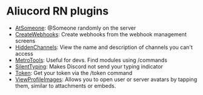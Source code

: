 # Aliucord RN plugins

- [AtSomeone](https://github.com/c10udburst-discord/Aliucord-RightNow-Plugins/blob/builds/AtSomeone.js.bundle?raw=true): @Someone randomly on the server
- [CreateWebhooks](https://github.com/c10udburst-discord/Aliucord-RightNow-Plugins/blob/builds/CreateWebhooks.js.bundle?raw=true): Create webhooks from the webhook management screens
- [HiddenChannels](https://github.com/c10udburst-discord/Aliucord-RightNow-Plugins/blob/builds/HiddenChannels.js.bundle?raw=true): View the name and description of channels you can't access
- [MetroTools](https://github.com/c10udburst-discord/Aliucord-RightNow-Plugins/blob/builds/MetroTools.js.bundle?raw=true): Useful for devs. Find modules using /commands
- [SilentTyping](https://github.com/c10udburst-discord/Aliucord-RightNow-Plugins/blob/builds/SilentTyping.js.bundle?raw=true): Makes Discord not send your typing indicator
- [Token](https://github.com/c10udburst-discord/Aliucord-RightNow-Plugins/blob/builds/Token.js.bundle?raw=true): Get your token via the /token command
- [ViewProfileImages](https://github.com/c10udburst-discord/Aliucord-RightNow-Plugins/blob/builds/ViewProfileImages.js.bundle?raw=true): Allows you to open user or server avatars by tapping them, similar to attachments or embeds.
